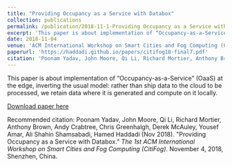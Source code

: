 ```yaml
---
title: "Providing Occupancy as a Service with Databox"
collection: publications
permalink: /publication/2018-11-1-Providing Occupancy as a Service with Databox
excerpt: 'This paper is about implementation of “Occupancy-as-a-Service” (OaaS) at the edge, inverting the usual model: rather than ship data to the cloud to be processed, we retain data where it is generated and compute on it locally.'
date: 2018-11-04
venue: 'ACM International Workshop on Smart Cities and Fog Computing (CitiFog)'
paperurl: 'https://haddadi.github.io/papers/citifog18-final7.pdf'
citation: 'Poonam Yadav, John Moore, Qi Li, Richard Mortier, Anthony Brown, Andy Crabtree, Chris Greenhalgh, Derek McAuley, Yousef Amar, Ali Shahin Shamsabadi, Hamed Haddadi. &quot;Providing Occupancy as a Service with Databox.&quot; <i> The 1st ACM International Workshop on Smart Cities and Fog Computing (CitiFog),</i> November 4, 2018, Shenzhen, China.'
---
```

This paper is about implementation of “Occupancy-as-a-Service” (OaaS) at the edge, inverting the usual model: rather than ship data to the cloud to be processed, we retain data where it is generated and compute on it locally.

[Download paper here](https://haddadi.github.io/papers/citifog18-final7.pdf)

Recommended citation: Poonam Yadav, John Moore, Qi Li, Richard Mortier, Anthony Brown, Andy Crabtree, Chris Greenhalgh, Derek McAuley, Yousef Amar, Ali Shahin Shamsabadi, Hamed Haddadi (Nov 2018). "Providing Occupancy as a Service with Databox." <i> The 1st ACM International Workshop on Smart Cities and Fog Computing (CitiFog)</i>. November 4, 2018, Shenzhen, China.

